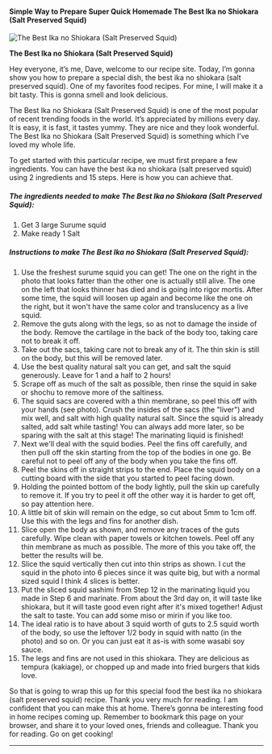             

#### Simple Way to Prepare Super Quick Homemade The Best Ika no Shiokara (Salt Preserved Squid)

![The Best Ika no Shiokara (Salt Preserved Squid)](https://img-global.cpcdn.com/recipes/5554848536723456/751x532cq70/the-best-ika-no-shiokara-salt-preserved-squid-recipe-main-photo.jpg)

**The Best Ika no Shiokara (Salt Preserved Squid)**

Hey everyone, it’s me, Dave, welcome to our recipe site. Today, I’m gonna show you how to prepare a special dish, the best ika no shiokara (salt preserved squid). One of my favorites food recipes. For mine, I will make it a bit tasty. This is gonna smell and look delicious.

The Best Ika no Shiokara (Salt Preserved Squid) is one of the most popular of recent trending foods in the world. It’s appreciated by millions every day. It is easy, it is fast, it tastes yummy. They are nice and they look wonderful. The Best Ika no Shiokara (Salt Preserved Squid) is something which I’ve loved my whole life.

To get started with this particular recipe, we must first prepare a few ingredients. You can have the best ika no shiokara (salt preserved squid) using 2 ingredients and 15 steps. Here is how you can achieve that.

##### The ingredients needed to make The Best Ika no Shiokara (Salt Preserved Squid):

1.  Get 3 large Surume squid
2.  Make ready 1 Salt

##### Instructions to make The Best Ika no Shiokara (Salt Preserved Squid):

1.  Use the freshest surume squid you can get! The one on the right in the photo that looks fatter than the other one is actually still alive. The one on the left that looks thinner has died and is going into rigor mortis. After some time, the squid will loosen up again and become like the one on the right, but it won't have the same color and translucency as a live squid.
2.  Remove the guts along with the legs, so as not to damage the inside of the body. Remove the cartilage in the back of the body too, taking care not to break it off.
3.  Take out the sacs, taking care not to break any of it. The thin skin is still on the body, but this will be removed later.
4.  Use the best quality natural salt you can get, and salt the squid generously. Leave for 1 and a half to 2 hours!
5.  Scrape off as much of the salt as possible, then rinse the squid in sake or shochu to remove more of the saltiness.
6.  The squid sacs are covered with a thin membrane, so peel this off with your hands (see photo). Crush the insides of the sacs (the "liver") and mix well, and salt with high quality natural salt. Since the squid is already salted, add salt while tasting! You can always add more later, so be sparing with the salt at this stage! The marinating liquid is finished!
7.  Next we'll deal with the squid bodies. Peel the fins off carefully, and then pull off the skin starting from the top of the bodies in one go. Be careful not to peel off any of the body when you take the fins off.
8.  Peel the skins off in straight strips to the end. Place the squid body on a cutting board with the side that you started to peel facing down.
9.  Holding the pointed bottom of the body lightly, pull the skin up carefully to remove it. If you try to peel it off the other way it is harder to get off, so pay attention here.
10.  A little bit of skin will remain on the edge, so cut about 5mm to 1cm off. Use this with the legs and fins for another dish.
11.  Slice open the body as shown, and remove any traces of the guts carefully. Wipe clean with paper towels or kitchen towels. Peel off any thin membrane as much as possible. The more of this you take off, the better the results will be.
12.  Slice the squid vertically then cut into thin strips as shown. I cut the squid in the photo into 6 pieces since it was quite big, but with a normal sized squid I think 4 slices is better.
13.  Put the sliced squid sashimi from Step 12 in the marinating liquid you made in Step 6 and marinate. From about the 3rd day on, it will taste like shiokara, but it will taste good even right after it's mixed together! Adjust the salt to taste. You can add some miso or mirin if you like too.
14.  The ideal ratio is to have about 3 squid worth of guts to 2.5 squid worth of the body, so use the leftover 1/2 body in squid with natto (in the photo) and so on. Or you can just eat it as-is with some wasabi soy sauce.
15.  The legs and fins are not used in this shiokara. They are delicious as tempura (kakiage), or chopped up and made into fried burgers that kids love.

So that is going to wrap this up for this special food the best ika no shiokara (salt preserved squid) recipe. Thank you very much for reading. I am confident that you can make this at home. There’s gonna be interesting food in home recipes coming up. Remember to bookmark this page on your browser, and share it to your loved ones, friends and colleague. Thank you for reading. Go on get cooking!

* * *